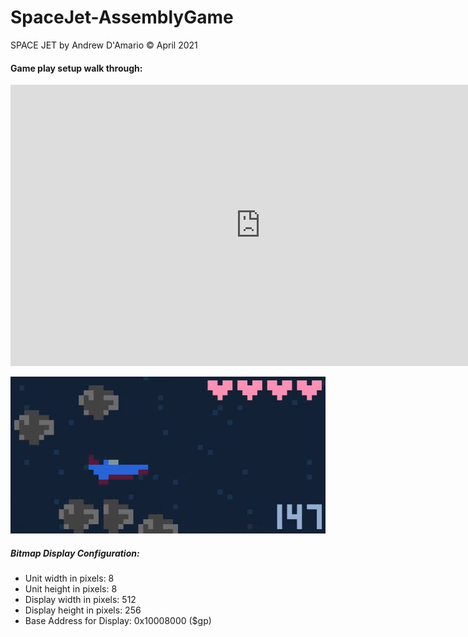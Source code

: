 # SpaceJet-AssemblyGame

SPACE JET by Andrew D'Amario © April 2021

#### Game play setup walk through:

<iframe width="800" height="450" src="https://www.youtube.com/embed/BgLWuG2kp5A" title="YouTube video player" frameborder="0" allow="accelerometer; autoplay; clipboard-write; encrypted-media; gyroscope; picture-in-picture" allowfullscreen></iframe>

![](images/ingame.png)

##### Bitmap Display Configuration:

- Unit width in pixels: 8
- Unit height in pixels: 8
- Display width in pixels: 512
- Display height in pixels: 256
- Base Address for Display: 0x10008000 ($gp)
